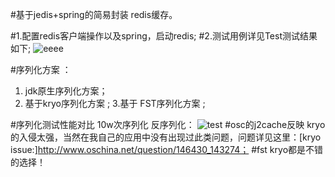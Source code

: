 #基于jedis+spring的简易封装 redis缓存。

#1.配置redis客户端操作以及spring，启动redis;
#2.测试用例详见Test测试结果如下;
![eeee](http://git.oschina.net/uploads/images/2014/0214/162636_89b3b797_1052.png)




#序列化方案 ：
1. jdk原生序列化方案；
2. 基于kryo序列化方案 ;
3.基于 FST序列化方案 ;

#序列化测试性能对比 10w次序列化 反序列化：
![test](http://git.oschina.net/uploads/images/2014/0214/102416_f5ac080e_1052.png)
#osc的j2cache反映 kryo的入侵太强，当然在我自己的应用中没有出现过此类问题，问题详见这里：[kryo issue:]http://www.oschina.net/question/146430_143274；
#fst kryo都是不错的选择！ 